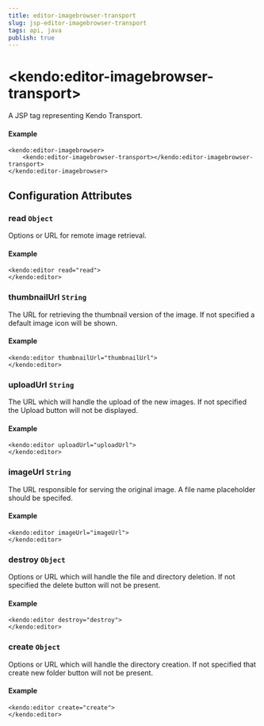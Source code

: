 ```yaml
---
title: editor-imagebrowser-transport
slug: jsp-editor-imagebrowser-transport
tags: api, java
publish: true
---
```


# \<kendo:editor-imagebrowser-transport\>
A JSP tag representing Kendo Transport.

#### Example
    <kendo:editor-imagebrowser>
        <kendo:editor-imagebrowser-transport></kendo:editor-imagebrowser-transport>
    </kendo:editor-imagebrowser>


## Configuration Attributes


### read `Object`

Options or URL for remote image retrieval.

#### Example
    <kendo:editor read="read">
    </kendo:editor>



### thumbnailUrl `String`

The URL for retrieving the thumbnail version of the image. If not specified a default image icon will be shown.

#### Example
    <kendo:editor thumbnailUrl="thumbnailUrl">
    </kendo:editor>



### uploadUrl `String`

The URL which will handle the upload of the new images. If not specified the Upload button will not be displayed.

#### Example
    <kendo:editor uploadUrl="uploadUrl">
    </kendo:editor>



### imageUrl `String`

The URL responsible for serving the original image. A file name placeholder should be specifed.

#### Example
    <kendo:editor imageUrl="imageUrl">
    </kendo:editor>



### destroy `Object`

Options or URL which will handle the file and directory deletion. If not specified the delete button will not be present.

#### Example
    <kendo:editor destroy="destroy">
    </kendo:editor>



### create `Object`

Options or URL which will handle the directory creation. If not specified that create new folder button will not be present.

#### Example
    <kendo:editor create="create">
    </kendo:editor>



